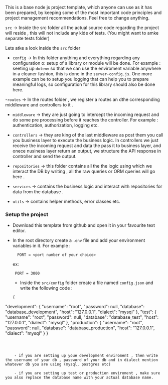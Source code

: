 This is a base node js project template, which anyone can use as it has been prepared, by keeping some of the most important code principles and project management recommendations. Feel free to change anything.

`src` -> Inside the src folder all the actual source code regarding the project will reside , this will not include any kide of tests. (You might want to amke separate tests folder)

Lets atke a look inside the `src` folder

- `config` -> In this folder anything and everything regarding any configuration o: setup of a library or module will be done. For example : seeting up `dotenv` so that we can use the enviroment variable anywhere in a cleaner fashion, this is done in the `server-config.js`. One more example can be to setup you logging that can help you to prepare meaningful logs, so configuration for this library should also be done here.

-`routes` -> In the routes folder , we register a routes an dthe corresponding middleware and controllers to it .

- `middleware` -> they are just going to intercept the incoming request and do some pre processing before it reaches the controller. For example : authentication, authorization, logging etc.

- `controllers` -> they are king of the last middleware as post them you call you business layer to execute
  the business logic. In controllers we just receive the incoming request and data the pass it to business layer, and onece nusiness layer return an output, we structure the API response in controller and send the output.

- `repositories` -> this folder contains all the the logic using which we interact the DB by writing , all the raw queries  or ORM queries will go here .

- `services` -> contains the business logic and interact with repositories for data from the database .

- `utils` -> contains helper methods, error classes etc.

### Setup the project 
 - Download this template from github and open it in your favourite text editor.
 - In the root directory create a `.env` file and add your environment variables in it. For example :  
  
   ```
     PORT = <port number of your choice>
   ```
   ex: 
    
    ```
     PORT = 3000
    ```

    - Inside the `src/config` folder create a file named `config.json` and write the following code  :

    ```
    {
  "development": {
    "username": "root",
    "password": null,
    "database": "database_development",
    "host": "127.0.0.1",
    "dialect": "mysql"
  },
  "test": {
    "username": "root",
    "password": null,
    "database": "database_test",
    "host": "127.0.0.1",
    "dialect": "mysql"
  },
  "production": {
    "username": "root",
    "password": null,
    "database": "database_production",
    "host": "127.0.0.1",
    "dialect": "mysql"
  }
}
```

   

    - if you are setting up youe development enviroment , then write the username of your db , password of your db and in dialect mention whatever db you are using (mysql, postgres etc)

    - if you are setting up test or production enviroment , make sure you also replace the database name with your actual database name.